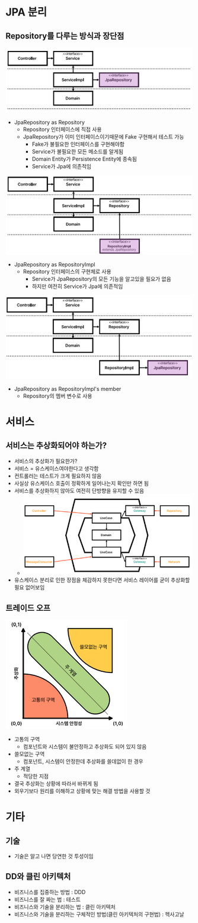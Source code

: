 # JPA 분리
## Repository를 다루는 방식과 장단점
![020_JpaRepository_as_Repository.png](img/020_JpaRepository_as_Repository.png)
- JpaRepository as Repository
  - Repository 인터페이스에 직접 사용
  - JpaRepository가 이미 인터페이스이기때문에 Fake 구현해서 테스트 가능
    - Fake가 불필요한 인터페이스를 구현해야함
    - Service가 불필요한 모든 메소드를 알게됨
    - Domain Entity가 Persistence Entity에 종속됨
    - Service가 Jpa에 의존적임

![020_JpaRepository_as_RepositoryImpl.png](img/020_JpaRepository_as_RepositoryImpl.png)
- JpaRepository as RepositoryImpl
    - Repository 인터페이스의 구현체로 사용
      - Service가 JpaRepository의 모든 기능을 알고있을 필요가 없음
      - 하지만 여전히 Service가 Jpa에 의존적임

![020_JpaRepository_as_RepositoryImpl's_member.png](img/020_JpaRepository_as_RepositoryImpl's_member.png)
- JpaRepository as RepositoryImpl's member
    - Repository의 멤버 변수로 사용


# 서비스
## 서비스는 추상화되어야 하는가?
- 서비스의 추상화가 필요한가?
- 서비스 = 유스케이스여야한다고 생각함
- 컨트롤러는 테스트가 크게 필요하지 않음
- 사실상 유스케이스 호출이 정확하게 일어나는지 확인만 하면 됨
- 서비스를 추상화하지 않아도 여전히 단방향을 유지할 수 있음
  - ![020_여전히_단방향.png](img/020_여전히_단방향.png)
- 유스케이스 분리로 인한 장점을 체감하지 못한다면 서비스 레이어를 굳이 추상화할 필요 없어보임

## 트레이드 오프
![020_트레이드_오프.png](img/020_트레이드_오프.png)
- 고통의 구역
  - 컴포넌트와 시스템이 불안정하고 추상화도 되어 있지 않음
- 쓸모없는 구역
  - 컴포넌트, 시스템이 안정한데 추상화를 쓸데없이 한 경우
- 주 계열
  - 적당한 지점
- 결국 추상화는 상황에 따라서 바뀌게 됨
- 외우기보다 원리를 이해하고 상황에 맞는 해결 방법을 사용할 것


# 기타
## 기술
- 기술은 알고 나면 당연한 것 투성이임

## DD와 클린 아키텍처
- 비즈니스를 집중하는 방법 : DDD
- 비즈니스를 잘 짜는 법 : 테스트
- 비즈니스와 기술을 분리하는 법 : 클린 아키텍처
- 비즈니스와 기술을 분리하는 구체적인 방법(클린 아키텍처의 구현법) : 헥사고날